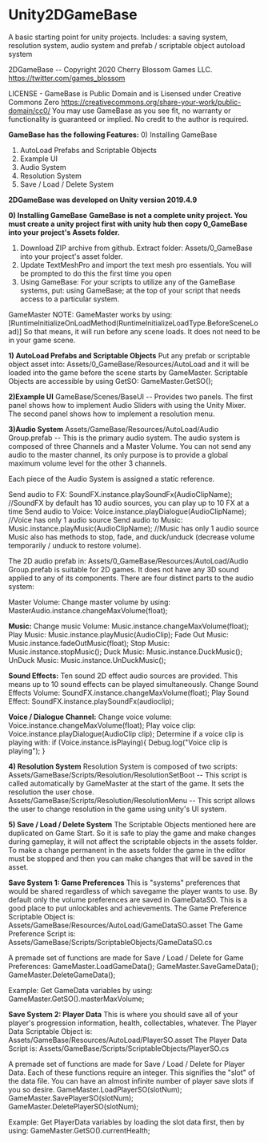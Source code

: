 # Unity2DGameBase
A basic starting point for unity projects. Includes: a saving system, resolution system, audio system and prefab / scriptable object autoload system

2DGameBase -- Copyright 2020 Cherry Blossom Games LLC.
https://twitter.com/games_blossom

LICENSE - GameBase is Public Domain and is Lisensed under Creative Commons Zero
https://creativecommons.org/share-your-work/public-domain/cc0/
You may use GameBase as you see fit, no warranty or functionality is guaranteed or implied. No credit to the author is required.

**GameBase has the following Features:**
0) Installing GameBase
1) AutoLoad Prefabs and Scriptable Objects
2) Example UI
3) Audio System
4) Resolution System
5) Save / Load / Delete System

**2DGameBase was developed on Unity version 2019.4.9**

**0) Installing GameBase**
**GameBase is not a complete unity project. You must create a unity project first with unity hub then copy 0_GameBase into your project's Assets folder.**
1) Download ZIP archive from github. Extract folder: Assets/0_GameBase into your project's asset folder.
2) Update TextMeshPro and import the text mesh pro essentials. You will be prompted to do this the first time you open 
3) Using GameBase:  For your scripts to utilize any of the GameBase systems, put: using GameBase; at the top of your script that needs access to a particular system.

GameMaster NOTE: GameMaster works by using: [RuntimeInitializeOnLoadMethod(RuntimeInitializeLoadType.BeforeSceneLoad)]
So that means, it will run before any scene loads. It does not need to be in your game scene.

**1) AutoLoad Prefabs and Scriptable Objects**
Put any prefab or scriptable object asset into: Assets/0_GameBase/Resources/AutoLoad
and it will be loaded into the game before the scene starts by GameMaster.
Scriptable Objects are accessible by using GetSO: GameMaster.GetSO<ScriptableObjectName>();

**2)Example UI**
GameBase/Scenes/BaseUI -- Provides two panels. The first panel shows how to implement Audio Sliders with using the Unity Mixer. The second panel shows how to implement a resolution menu.

**3)Audio System**
Assets/GameBase/Resources/AutoLoad/Audio Group.prefab -- This is the primary audio system.
The audio system is composed of three Channels and a Master Volume.
You can not send any audio to the master channel, its only purpose is to provide a global maximum volume level for the other 3 channels.

Each piece of the Audio System is assigned a static reference.

Send audio to FX: SoundFX.instance.playSoundFx(AudioClipName); //SoundFX by default has 10 audio sources, you can play up to 10 FX at a time
Send audio to Voice: Voice.instance.playDialogue(AudioClipName); //Voice has only 1 audio source
Send audio to Music: Music.instance.playMusic(AudioClipName); //Music has only 1 audio source
Music also has methods to stop, fade, and duck/unduck (decrease volume temporarily / unduck to restore volume).

The 2D audio prefab in: Assets/0_GameBase/Resources/AutoLoad/Audio Group.prefab is suitable for 2D games. It does not have any 3D sound applied to any of its components.
There are four distinct parts to the audio system:

Master Volume: Change master volume by using: MasterAudio.instance.changeMaxVolume(float);

**Music:**
Change music Volume: Music.instance.changeMaxVolume(float);
Play Music: Music.instance.playMusic(AudioClip);
Fade Out Music: Music.instance.fadeOutMusic(float);
Stop Music: Music.instance.stopMusic();
Duck Music: Music.instance.DuckMusic();
UnDuck Music: Music.instance.UnDuckMusic();

**Sound Effects:**
Ten sound 2D effect audio sources are provided. This means up to 10 sound effects can be played simultaneously.
Change Sound Effects Volume: SoundFX.instance.changeMaxVolume(float);
Play Sound Effect: SoundFX.instance.playSoundFx(audioclip);

**Voice / Dialogue Channel:**
Change voice volume: Voice.instance.changeMaxVolume(float);
Play voice clip: Voice.instance.playDialogue(AudioClip clip);
Determine if a voice clip is playing with: if (Voice.instance.isPlaying){ Debug.log("Voice clip is playing"); }

**4) Resolution System**
Resolution System is composed of two scripts:
Assets/GameBase/Scripts/Resolution/ResolutionSetBoot -- This script is called automatically by GameMaster at the start of the game. It sets the resolution the user chose.
Assets/GameBase/Scripts/Resolution/ResolutionMenu -- This script allows the user to change resolution in the game using unity's UI system.


**5) Save / Load / Delete System**
The Scriptable Objects mentioned here are duplicated on Game Start. So it is safe to play the game and make changes during gameplay, it will not affect the scriptable objects in the assets folder.
To make a change permanent in the assets folder the game in the editor must be stopped and then you can make changes that will be saved in the asset.

**Save System 1: Game Preferences**
This is "systems" preferences that would be shared regardless of which savegame the player wants to use.
By default only the volume preferences are saved in GameDataSO. This is a good place to put unlockables and achievements.
The Game Preference Scriptable Object is: Assets/GameBase/Resources/AutoLoad/GameDataSO.asset
The Game Preference Script is: Assets/GameBase/Scripts/ScriptableObjects/GameDataSO.cs

A premade set of functions are made for Save / Load / Delete for Game Preferences:
GameMaster.LoadGameData();
GameMaster.SaveGameData();
GameMaster.DeleteGameData();

Example: Get GameData variables by using: GameMaster.GetSO<GameDataSO>().masterMaxVolume;

**Save System 2: Player Data**
This is where you should save all of your player's progression information, health, collectables, whatever.
The Player Data Scriptable Object is: Assets/GameBase/Resources/AutoLoad/PlayerSO.asset
The Player Data Script is: Assets/GameBase/Scripts/ScriptableObjects/PlayerSO.cs

A premade set of functions are made for Save / Load / Delete for Player Data.
Each of these functions require an integer. This signifies the "slot" of the data file. You can have an almost infinite number of player save slots if you so desire.
GameMaster.LoadPlayerSO(slotNum);
GameMaster.SavePlayerSO(slotNum);
GameMaster.DeletePlayerSO(slotNum);

Example: Get PlayerData variables by loading the slot data first, then by using: GameMaster.GetSO<PlayerSO>().currentHealth;
